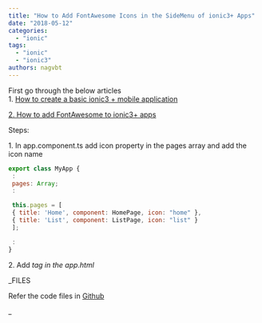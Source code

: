 ```yaml
---
title: "How to Add FontAwesome Icons in the SideMenu of ionic3+ Apps"
date: "2018-05-12"
categories: 
  - "ionic"
tags: 
  - "ionic"
  - "ionic3"
authors: nagvbt
---
```


First go through the below articles  
1\. [How to create a basic ionic3 + mobile application](http://nagvbt.blogspot.com/2018/02/how-to-create-basic-ionic3-mobile.html)  

[2\. How to add FontAwesome to ionic3+ apps](http://nagvbt.blogspot.com/2018/04/how-to-add-fontawesome-to-ionic3-apps.html)

  

Steps:

1\. In app.component.ts add icon property in the pages array and add the icon name 
```js
export class MyApp {
 :
 pages: Array;
 :

 this.pages = [
 { title: 'Home', component: HomePage, icon: "home" },
 { title: 'List', component: ListPage, icon: "list" }
 ];

 :
}
 ``` 

2\. Add _tag in the app.html_

_FILES  

Refer the code files in [Github](https://github.com/nagvbt/IonicTemplate/commit/c5db580b97e1385728490facbe46c7823d422dfa)

_
